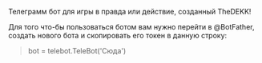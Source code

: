 Телеграмм бот для игры в правда или действие, созданный TheDEKK!

Для того что-бы пользоваться ботом вам нужно перейти в @BotFather, создать нового бота и скопировать его токен в данную строку:
> bot = telebot.TeleBot('Сюда')
